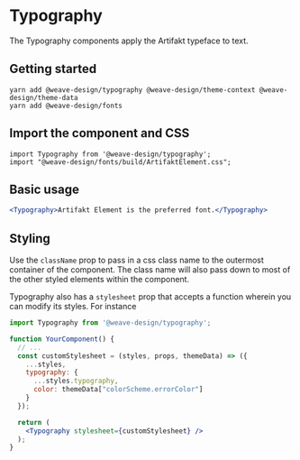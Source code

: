 # Typography

The Typography components apply the Artifakt typeface to text.

## Getting started

```
yarn add @weave-design/typography @weave-design/theme-context @weave-design/theme-data
yarn add @weave-design/fonts
```

## Import the component and CSS

```
import Typography from '@weave-design/typography';
import "@weave-design/fonts/build/ArtifaktElement.css";
```

## Basic usage

```jsx
<Typography>Artifakt Element is the preferred font.</Typography>
```
## Styling

Use the `className` prop to pass in a css class name to the outermost container of the component. The class name will also pass down to most of the other styled elements within the component. 

Typography also has a `stylesheet` prop that accepts a function wherein you can modify its styles. For instance

```jsx
import Typography from '@weave-design/typography';

function YourComponent() {
  // ...
  const customStylesheet = (styles, props, themeData) => ({
    ...styles,
    typography: {
      ...styles.typography,
      color: themeData["colorScheme.errorColor"]
    }
  });

  return (
    <Typography stylesheet={customStylesheet} />
  );
}
```
